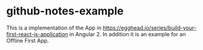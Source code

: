 # github-notes-example
This is a implementation of the App in https://egghead.io/series/build-your-first-react-js-application in Angular 2. In addition it is an example for an Offline First App.
